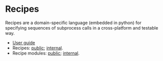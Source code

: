 # Recipes

Recipes are a domain-specific language (embedded in python) for specifying
sequences of subprocess calls in a cross-platform and testable way.

* [User guide](https://chromium.googlesource.com/chromium/tools/build/+/master/third_party/recipe_engine/doc/user_guide.md)
* Recipes: [public](https://chromium.googlesource.com/chromium/tools/build.git/+/master/scripts/slave/recipes/);
  [internal](https://chrome-internal.googlesource.com/chrome/tools/build_limited/+/master/scripts/slave/recipes/).
* Recipe modules: [public](https://chromium.googlesource.com/chromium/tools/build.git/+/master/scripts/slave/recipe_modules/);
  [internal](https://chrome-internal.googlesource.com/chrome/tools/build_limited/+/master/scripts/slave/recipe_modules/).